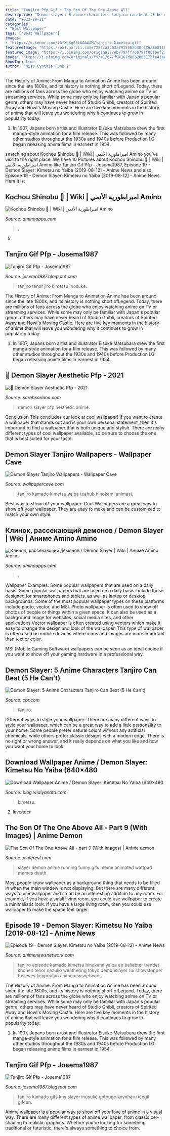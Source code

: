 ```yaml
---
title: "Tanjiro Pfp Gif : The Son Of The One Above All"
description: "Demon slayer: 5 anime characters tanjiro can beat (5 he can&#039;t)"
date: "2022-09-21"
categories:
- "Best Wallpaper"
tags: ["Best Wallpaper"]
images:
- "https://c.tenor.com/t0fXLSgS5tUAAAAM/tanjiro-kimetsu.gif"
featuredImage: "https://pa1.narvii.com/7282/a3c03a791556ab40c286a86811b685100825684dr1-540-250_hq.gif"
featured_image: "https://i.pinimg.com/originals/eb/79/ff/eb79ff00fbef216aecfccc8916fc10fb.gif"
image: "https://i.pinimg.com/originals/f9/41/67/f94167d883206517bfe41aeb876950d6.gif"
ShowToc: true
author: "Miss Cynthia Funk I"
---
```



The History of Anime: From Manga to Animation
Anime has been around since the late 1800s, and its history is nothing short ofLegend. Today, there are millions of fans across the globe who enjoy watching anime on TV or streaming services. While some may only be familiar with Japan's popular genre, others may have never heard of Studio Ghibli, creators of Spirited Away and Howl's Moving Castle. Here are five key moments in the history of anime that will leave you wondering why it continues to grow in popularity today:
1) In 1907, Japans born artist and illustrator Eisuke Matsubara drew the first manga-style animation for a film release. This was followed by many other studios throughout the 1930s and 1940s before Production I.G began releasing anime films in earnest in 1954.

	

		
searching about Kochou Shinobu 💜 | Wiki | امبراطورية الأنمي Amino you've visit to the right place. We have 10 Pictures about Kochou Shinobu 💜 | Wiki | امبراطورية الأنمي Amino like Tanjiro Gif Pfp - Josema1987, Episode 19 - Demon Slayer: Kimetsu no Yaiba [2019-08-12] - Anime News and also Episode 19 - Demon Slayer: Kimetsu no Yaiba [2019-08-12] - Anime News. Here it is:
		
    
## Kochou Shinobu 💜 | Wiki | امبراطورية الأنمي Amino

<img loading=lazy src="https://pa1.narvii.com/7282/a3c03a791556ab40c286a86811b685100825684dr1-540-250_hq.gif" onerror="this.onerror=null;this.src='https://tse3.mm.bing.net/th?id=OIP.ive0jh8dKeBa41c6OyvQcgHaDb&amp;pid=15.1';" alt="Kochou Shinobu 💜 | Wiki | امبراطورية الأنمي Amino">

_Source: aminoapps.com_

>. 

	

5.

    
## Tanjiro Gif Pfp - Josema1987

<img loading=lazy src="https://c.tenor.com/t0fXLSgS5tUAAAAM/tanjiro-kimetsu.gif" onerror="this.onerror=null;this.src='https://tse3.mm.bing.net/th?id=OIP.Ocfi4geEN6jUKNlqS2FmIgAAAA&amp;pid=15.1';" alt="Tanjiro Gif Pfp - Josema1987">

_Source: josema1987.blogspot.com_

>tanjiro tenor jiro kimetsu inosuke. 

	

The History of Anime: From Manga to Animation
Anime has been around since the late 1800s, and its history is nothing short ofLegend. Today, there are millions of fans across the globe who enjoy watching anime on TV or streaming services. While some may only be familiar with Japan's popular genre, others may have never heard of Studio Ghibli, creators of Spirited Away and Howl's Moving Castle. Here are five key moments in the history of anime that will leave you wondering why it continues to grow in popularity today:
1) In 1907, Japans born artist and illustrator Eisuke Matsubara drew the first manga-style animation for a film release. This was followed by many other studios throughout the 1930s and 1940s before Production I.G began releasing anime films in earnest in 1954.

    
## 🖤 Demon Slayer Aesthetic Pfp - 2021

<img loading=lazy src="https://i.pinimg.com/originals/f9/41/67/f94167d883206517bfe41aeb876950d6.gif" onerror="this.onerror=null;this.src='https://tse1.mm.bing.net/th?id=OIP._n_mMjBccIUtHO11YBR7zAHaEM&amp;pid=15.1';" alt="🖤 Demon Slayer Aesthetic Pfp - 2021">

_Source: sarahsoriano.com_

>demon slayer pfp aesthetic anime. 

	

Conclusion
This concludes our look at cool wallpaper! If you want to create a wallpaper that stands out and is your own personal statement, then it's important to find a wallpaper that is both unique and stylish. There are many different types of cool wallpaper available, so be sure to choose the one that is best suited for your taste.

    
## Demon Slayer Tanjiro Wallpapers - Wallpaper Cave

<img loading=lazy src="https://wallpapercave.com/wp/wp5616229.jpg" onerror="this.onerror=null;this.src='https://tse4.mm.bing.net/th?id=OIP.oV2_7YQhwZFDO2JgRiHVQAHaEK&amp;pid=15.1';" alt="Demon Slayer Tanjiro Wallpapers - Wallpaper Cave">

_Source: wallpapercave.com_

>tanjiro kamado kimetsu yaiba teahub hinokami animasi. 

	

Best way to show off your wallpaper:
Cool Wallpapers are a great way to show off your wallpaper. They are easy to make and can be customized to match your own style.

    
## Клинок, рассекающий демонов / Demon Slayer | Wiki | Аниме Amino Amino

<img loading=lazy src="https://pa1.narvii.com/7410/5550c4e6ffef05e2d599abff22eb098c4898c826r1-480-270_hq.gif" onerror="this.onerror=null;this.src='https://tse4.mm.bing.net/th?id=OIP.jqOxfsyGBTE1jjm-2a60FAHaEK&amp;pid=15.1';" alt="Клинок, рассекающий демонов / Demon Slayer | Wiki | Аниме Amino Amino">

_Source: aminoapps.com_

>. 

	

Wallpaper Examples: Some popular wallpapers that are used on a daily basis.
Some popular wallpapers that are used on a daily basis include those designed for smartphones and tablets, as well as laptop or desktop backgrounds. Some of the most popular wallpaper types on these platforms include photo, vector, and MSI. 
Photo wallpaper is often used to show off photos of people or things within a given space. It can also be used as a background image for websites, social media sites, and other applications.Vector wallpaper is often created using vectors which make it easy to change the design and look of the wallpaper. This type of wallpaper is often used on mobile devices where icons and images are more important than text or color. 

MSI (Mobile Gaming Software) wallpapers can be seen as an ideal choice if you want to show off your gaming hardware in a professional way.

    
## Demon Slayer: 5 Anime Characters Tanjiro Can Beat (5 He Can&#039;t)

<img loading=lazy src="https://static2.cbrimages.com/wordpress/wp-content/uploads/2019/11/pjimage-57.jpg" onerror="this.onerror=null;this.src='https://tse2.mm.bing.net/th?id=OIP.bBMbFqm79OQjW2c8Y7vzIwHaD5&amp;pid=15.1';" alt="Demon Slayer: 5 Anime Characters Tanjiro Can Beat (5 He Can&#039;t)">

_Source: cbr.com_

>tanjiro. 

	

Different ways to style your wallpaper:
There are many different ways to style your wallpaper, which can be a great way to add a little personality to your home. Some people prefer natural colors without any artificial chemicals, while others prefer classic designs with a modern edge. There is no right or wrong answer, and it really depends on what you like and how you want your home to look.

    
## Download Wallpaper Anime / Demon Slayer: Kimetsu No Yaiba (640×480

<img loading=lazy src="https://mfiles.alphacoders.com/821/821758.jpg" onerror="this.onerror=null;this.src='https://tse4.mm.bing.net/th?id=OIP.k9sG_6oaVWxZb3vYeChIJwHaFj&amp;pid=15.1';" alt="Download Wallpaper Anime / Demon Slayer: Kimetsu No Yaiba (640×480">

_Source: blog.widiyanata.com_

>kimetsu. 

	

2. lavender 

    
## The Son Of The One Above All - Part 9 (With Images) | Anime Demon

<img loading=lazy src="https://i.pinimg.com/originals/eb/79/ff/eb79ff00fbef216aecfccc8916fc10fb.gif" onerror="this.onerror=null;this.src='https://tse3.mm.bing.net/th?id=OIP.QjrRDUH2KRhLdS9sBH53UwHaEK&amp;pid=15.1';" alt="The Son Of The One Above All - part 9 (With images) | Anime demon">

_Source: pinterest.com_

>slayer demon anime running funny gifs meme animated wattpad memes death. 

	

Most people know wallpaper as a background thing that needs to be filled in when the main window is not displaying. But there are many different ways to use wallpaper and it can be an interesting addition to any room. For example, if you have a small living room, you could use wallpaper to create a minimalistic look. If you have a large living room, then you could use wallpaper to make the space feel larger.

    
## Episode 19 - Demon Slayer: Kimetsu No Yaiba [2019-08-12] - Anime News

<img loading=lazy src="https://www.animenewsnetwork.com/thumbnails/crop600x315/cms/episode-review.2/149929/demon-slayer-19.png" onerror="this.onerror=null;this.src='https://tse3.mm.bing.net/th?id=OIP.wA5K-l3JxoADs5fVozAKgQHaD4&amp;pid=15.1';" alt="Episode 19 - Demon Slayer: Kimetsu no Yaiba [2019-08-12] - Anime News">

_Source: animenewsnetwork.com_

>tanjiro episode kamado kimetsu hinokami yaiba ep beliebter trendet shonen tenor nezuko weathering tokyo demonslayer rui showstopper tuvieses keppuutan animenewsnetwork. 

	

The History of Anime: From Manga to Animation
Anime has been around since the late 1800s, and its history is nothing short ofLegend. Today, there are millions of fans across the globe who enjoy watching anime on TV or streaming services. While some may only be familiar with Japan's popular genre, others may have never heard of Studio Ghibli, creators of Spirited Away and Howl's Moving Castle. Here are five key moments in the history of anime that will leave you wondering why it continues to grow in popularity today:
1) In 1907, Japans born artist and illustrator Eisuke Matsubara drew the first manga-style animation for a film release. This was followed by many other studios throughout the 1930s and 1940s before Production I.G began releasing anime films in earnest in 1954.

    
## Tanjiro Gif Pfp - Josema1987

<img loading=lazy src="https://lh5.googleusercontent.com/proxy/fWIfIBeoRE-ZarL6nXUg77mY4m-7UxKA5HW_8kWua4fy9NuWHc2lmyFOx31jV0uGtl1xb4J4zdFUJ2WGiCfjspHgxO8AjHI1QoBerJ-c4yKT=w1200-h630-p-k-no-nu" onerror="this.onerror=null;this.src='https://tse4.mm.bing.net/th?id=OIP.-ID4sR5_uumjLdJtyojP5gAAAA&amp;pid=15.1';" alt="Tanjiro Gif Pfp - Josema1987">

_Source: josema1987.blogspot.com_

>tanjiro kamado gifs kny slayer inosuke gotouge koyoharu icegif gifcen. 

	

Anime wallpaper is a popular way to show off your love of anime in a visual way. There are many different types of anime wallpaper, from classic cel-shading to realistic graphics. Whether you're looking for something traditional or futuristic, there's always something to choice from.

